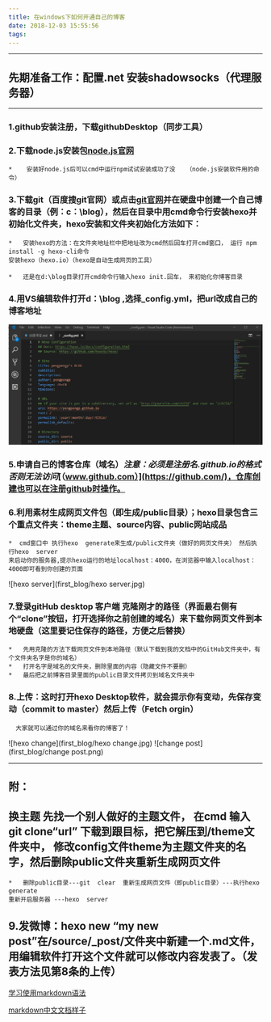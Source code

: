 ```yaml
---
title: 在windows下如何开通自己的博客
date: 2018-12-03 15:55:56
tags:
---
```

***
 ## 先期准备工作：配置.net   安装shadowsocks（代理服务器）
*****
### 1.github安装注册，下载githubDesktop（同步工具）     

### 2.下载node.js安装包[node.js官网](https://nodejs.org/en/)

    *    安装好node.js后可以cmd中运行npm试试安装成功了没   （node.js安装软件用的命令）

### 3.下载git（百度搜git官网）或点击[git官网](https://git-scm.com/)并在硬盘中创建一个自己博客的目录（例：c：\blog），然后在目录中用cmd命令行安装hexo并初始化文件夹，hexo安装和文件夹初始化方法如下：
    *   安装hexo的方法：在文件夹地址栏中把地址改为cmd然后回车打开cmd窗口， 运行 npm install -g hexo-cli命令  
    安装hexo（hexo.io）（hexo是自动生成网页的工具） 

    *   还是在d:\blog目录打开cmd命令行输入hexo init.回车， 来初始化你博客目录

### 4.用VS编辑软件打开d：\blog  ,选择_config.yml，把url改成自己的博客地址
 ![图挂了？](first_blog/vs.png)
 
### 5.申请自己的博客仓库（域名）*注意：必须是注册名.github.io的格式否则无法访问*[（www.github.com）](https://github.com/)，仓库创建也可以在注册github时操作。
### 6.利用素材生成网页文件包（即生成/public目录）；hexo目录包含三个重点文件夹：theme主题、source内容、public网站成品
    *  cmd窗口中 执行hexo  generate来生成/public文件夹（做好的网页文件夹） 然后执行hexo  server
    来启动你的服务器,提示hexo运行的地址localhost：4000，在浏览器中输入localhost：4000即可看到你创建的页面
 ![hexo server](first_blog/hexo server.jpg)  

### 7.登录gitHub desktop 客户端   克隆刚才的路径（界面最右侧有个“clone”按钮，打开选择你之前创建的域名）来下载你网页文件到本地硬盘（这里要记住保存的路径，方便之后替换）

    *   先用克隆的方法下载网页文件到本地路径（默认下载到我的文档中的GitHub文件夹中，有个文件夹名字是你的域名）
    *   打开名字是域名的文件夹，删除里面的内容（隐藏文件不要删）
    *   最后把之前博客目录里面的public目录文件拷贝到域名文件夹中
### 8.上传：这时打开hexo Desktop软件，就会提示你有变动，先保存变动（commit to master）然后上传（Fetch orgin）
      大家就可以通过你的域名来看你的博客了！
   ![hexo change](first_blog/hexo change.jpg)
   ![change post](first_blog/change post.png)
******
## 附：
## 换主题  先找一个别人做好的主题文件， 在cmd  输入  git clone“url” 下载到跟目标，把它解压到/theme文件夹中，  修改config文件theme为主题文件夹的名字，然后删除public文件夹重新生成网页文件
    *   删除public目录---git  clear  重新生成网页文件（即public目录）---执行hexo  generate     
    重新开启服务器 ---hexo  server   

## 9.发微博：hexo new “my new post”在/source/_post/文件夹中新建一个.md文件，用编辑软件打开这个文件就可以修改内容发表了。（发表方法见第8条的上传）

  [学习使用markdown语法](https://github.com/younghz/Markdown)

  [markdown中文文档样子](https://markdown-zh.readthedocs.io/en/latest/)
